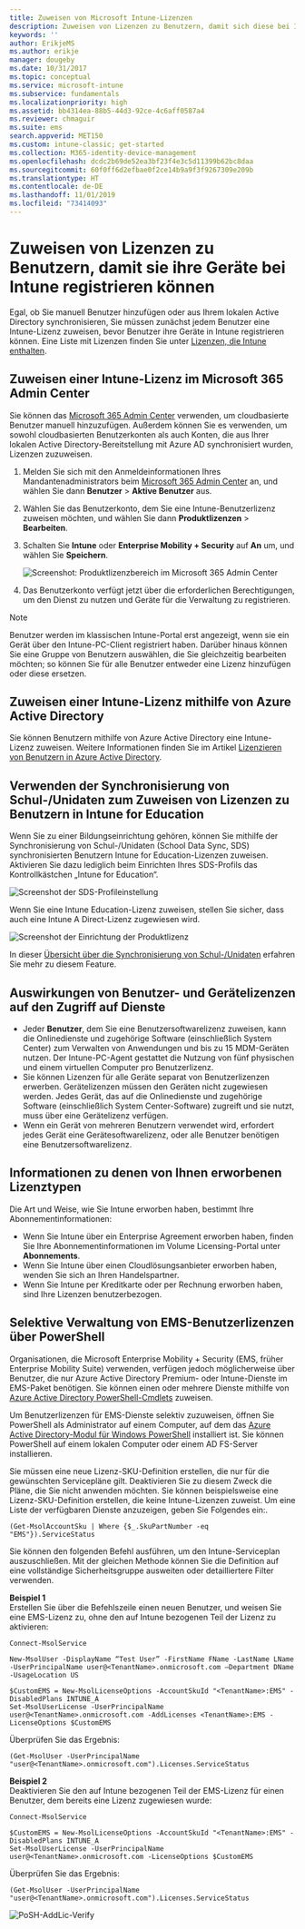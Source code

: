 ```yaml
---
title: Zuweisen von Microsoft Intune-Lizenzen
description: Zuweisen von Lizenzen zu Benutzern, damit sich diese bei Intune registrieren können
keywords: ''
author: ErikjeMS
ms.author: erikje
manager: dougeby
ms.date: 10/31/2017
ms.topic: conceptual
ms.service: microsoft-intune
ms.subservice: fundamentals
ms.localizationpriority: high
ms.assetid: bb4314ea-88b5-44d3-92ce-4c6aff0587a4
ms.reviewer: chmaguir
ms.suite: ems
search.appverid: MET150
ms.custom: intune-classic; get-started
ms.collection: M365-identity-device-management
ms.openlocfilehash: dcdc2b69de52ea3bf23f4e3c5d11399b62bc8daa
ms.sourcegitcommit: 60f0ff6d2efbae0f2ce14b9a9f3f9267309e209b
ms.translationtype: HT
ms.contentlocale: de-DE
ms.lasthandoff: 11/01/2019
ms.locfileid: "73414093"
---
```

# <a name="assign-licenses-to-users-so-they-can-enroll-devices-in-intune"></a>Zuweisen von Lizenzen zu Benutzern, damit sie ihre Geräte bei Intune registrieren können

Egal, ob Sie manuell Benutzer hinzufügen oder aus Ihrem lokalen Active Directory synchronisieren, Sie müssen zunächst jedem Benutzer eine Intune-Lizenz zuweisen, bevor Benutzer ihre Geräte in Intune registrieren können. Eine Liste mit Lizenzen finden Sie unter [Lizenzen, die Intune enthalten](../licenses.md).

## <a name="assign-an-intune-license-in-the-microsoft-365-admin-center"></a>Zuweisen einer Intune-Lizenz im Microsoft 365 Admin Center

Sie können das [Microsoft 365 Admin Center](https://go.microsoft.com/fwlink/p/?LinkId=698854) verwenden, um cloudbasierte Benutzer manuell hinzuzufügen. Außerdem können Sie es verwenden, um sowohl cloudbasierten Benutzerkonten als auch Konten, die aus Ihrer lokalen Active Directory-Bereitstellung mit Azure AD synchronisiert wurden, Lizenzen zuzuweisen.

1. Melden Sie sich mit den Anmeldeinformationen Ihres Mandantenadministrators beim [Microsoft 365 Admin Center](https://go.microsoft.com/fwlink/p/?LinkId=698854) an, und wählen Sie dann **Benutzer** > **Aktive Benutzer** aus.

2. Wählen Sie das Benutzerkonto, dem Sie eine Intune-Benutzerlizenz zuweisen möchten, und wählen Sie dann **Produktlizenzen** > **Bearbeiten**.

3. Schalten Sie **Intune** oder **Enterprise Mobility + Security** auf **An** um, und wählen Sie **Speichern**.

   ![Screenshot: Produktlizenzbereich im Microsoft 365 Admin Center](./media/licenses-assign/office-assign-license.png)

4. Das Benutzerkonto verfügt jetzt über die erforderlichen Berechtigungen, um den Dienst zu nutzen und Geräte für die Verwaltung zu registrieren.

> [!NOTE]
> Benutzer werden im klassischen Intune-Portal erst angezeigt, wenn sie ein Gerät über den Intune-PC-Client registriert haben. Darüber hinaus können Sie eine Gruppe von Benutzern auswählen, die Sie gleichzeitig bearbeiten möchten; so können Sie für alle Benutzer entweder eine Lizenz hinzufügen oder diese ersetzen.

## <a name="assign-an-intune-license-by-using-azure-active-directory"></a>Zuweisen einer Intune-Lizenz mithilfe von Azure Active Directory

Sie können Benutzern mithilfe von Azure Active Directory eine Intune-Lizenz zuweisen. Weitere Informationen finden Sie im Artikel [Lizenzieren von Benutzern in Azure Active Directory](https://docs.microsoft.com/azure/active-directory/active-directory-licensing-group-assignment-azure-portal). 

## <a name="use-school-data-sync-to-assign-licenses-to-users-in-intune-for-education"></a>Verwenden der Synchronisierung von Schul-/Unidaten zum Zuweisen von Lizenzen zu Benutzern in Intune for Education

Wenn Sie zu einer Bildungseinrichtung gehören, können Sie mithilfe der Synchronisierung von Schul-/Unidaten (School Data Sync, SDS) synchronisierten Benutzern Intune for Education-Lizenzen zuweisen. Aktivieren Sie dazu lediglich beim Einrichten Ihres SDS-Profils das Kontrollkästchen „Intune for Education“.  

![Screenshot der SDS-Profileinstellung](./media/licenses-assign/i4e-sds-profile-setup-setting.png)

Wenn Sie eine Intune Education-Lizenz zuweisen, stellen Sie sicher, dass auch eine Intune A Direct-Lizenz zugewiesen wird.

![Screenshot der Einrichtung der Produktlizenz](./media/licenses-assign/i4e-set-licenses.png)

In dieser [Übersicht über die Synchronisierung von Schul-/Unidaten](https://support.office.com/article/Overview-of-School-Data-Sync-and-Classroom-f3d1147b-4ade-4905-8518-508e729f2e91) erfahren Sie mehr zu diesem Feature.

## <a name="how-user-and-device-licenses-affect-access-to-services"></a>Auswirkungen von Benutzer- und Gerätelizenzen auf den Zugriff auf Dienste

* Jeder **Benutzer**, dem Sie eine Benutzersoftwarelizenz zuweisen, kann die Onlinedienste und zugehörige Software (einschließlich System Center) zum Verwalten von Anwendungen und bis zu 15 MDM-Geräten nutzen. Der Intune-PC-Agent gestattet die Nutzung von fünf physischen und einem virtuellen Computer pro Benutzerlizenz.
* Sie können Lizenzen für alle Geräte separat von Benutzerlizenzen erwerben. Gerätelizenzen müssen den Geräten nicht zugewiesen werden. Jedes Gerät, das auf die Onlinedienste und zugehörige Software (einschließlich System Center-Software) zugreift und sie nutzt, muss über eine Gerätelizenz verfügen.
* Wenn ein Gerät von mehreren Benutzern verwendet wird, erfordert jedes Gerät eine Gerätesoftwarelizenz, oder alle Benutzer benötigen eine Benutzersoftwarelizenz.

## <a name="understanding-the-type-of-licenses-you-have-purchased"></a>Informationen zu denen von Ihnen erworbenen Lizenztypen

Die Art und Weise, wie Sie Intune erworben haben, bestimmt Ihre Abonnementinformationen:

- Wenn Sie Intune über ein Enterprise Agreement erworben haben, finden Sie Ihre Abonnementinformationen im Volume Licensing-Portal unter **Abonnements**.
- Wenn Sie Intune über einen Cloudlösungsanbieter erworben haben, wenden Sie sich an Ihren Handelspartner.
- Wenn Sie Intune per Kreditkarte oder per Rechnung erworben haben, sind Ihre Lizenzen benutzerbezogen.

## <a name="use-powershell-to-selectively-manage-ems-user-licenses"></a>Selektive Verwaltung von EMS-Benutzerlizenzen über PowerShell
Organisationen, die Microsoft Enterprise Mobility + Security (EMS, früher Enterprise Mobility Suite) verwenden, verfügen jedoch möglicherweise über Benutzer, die nur Azure Active Directory Premium- oder Intune-Dienste im EMS-Paket benötigen. Sie können einen oder mehrere Dienste mithilfe von [Azure Active Directory PowerShell-Cmdlets](https://msdn.microsoft.com/library/jj151815.aspx) zuweisen.

Um Benutzerlizenzen für EMS-Dienste selektiv zuzuweisen, öffnen Sie PowerShell als Administrator auf einem Computer, auf dem das [Azure Active Directory-Modul für Windows PowerShell](https://msdn.microsoft.com/library/jj151815.aspx#bkmk_installmodule) installiert ist. Sie können PowerShell auf einem lokalen Computer oder einem AD FS-Server installieren.

Sie müssen eine neue Lizenz-SKU-Definition erstellen, die nur für die gewünschten Servicepläne gilt. Deaktivieren Sie zu diesem Zweck die Pläne, die Sie nicht anwenden möchten. Sie können beispielsweise eine Lizenz-SKU-Definition erstellen, die keine Intune-Lizenzen zuweist. Um eine Liste der verfügbaren Dienste anzuzeigen, geben Sie Folgendes ein:.

    (Get-MsolAccountSku | Where {$_.SkuPartNumber -eq "EMS"}).ServiceStatus

Sie können den folgenden Befehl ausführen, um den Intune-Serviceplan auszuschließen. Mit der gleichen Methode können Sie die Definition auf eine vollständige Sicherheitsgruppe ausweiten oder detailliertere Filter verwenden.

**Beispiel 1**<br>
Erstellen Sie über die Befehlszeile einen neuen Benutzer, und weisen Sie eine EMS-Lizenz zu, ohne den auf Intune bezogenen Teil der Lizenz zu aktivieren:

    Connect-MsolService

    New-MsolUser -DisplayName “Test User” -FirstName FName -LastName LName -UserPrincipalName user@<TenantName>.onmicrosoft.com –Department DName -UsageLocation US

    $CustomEMS = New-MsolLicenseOptions -AccountSkuId "<TenantName>:EMS" -DisabledPlans INTUNE_A
    Set-MsolUserLicense -UserPrincipalName user@<TenantName>.onmicrosoft.com -AddLicenses <TenantName>:EMS -LicenseOptions $CustomEMS

Überprüfen Sie das Ergebnis:

    (Get-MsolUser -UserPrincipalName "user@<TenantName>.onmicrosoft.com").Licenses.ServiceStatus

**Beispiel 2**<br>
Deaktivieren Sie den auf Intune bezogenen Teil der EMS-Lizenz für einen Benutzer, dem bereits eine Lizenz zugewiesen wurde:

    Connect-MsolService

    $CustomEMS = New-MsolLicenseOptions -AccountSkuId "<TenantName>:EMS" -DisabledPlans INTUNE_A
    Set-MsolUserLicense -UserPrincipalName user@<TenantName>.onmicrosoft.com -LicenseOptions $CustomEMS

Überprüfen Sie das Ergebnis:

    (Get-MsolUser -UserPrincipalName "user@<TenantName>.onmicrosoft.com").Licenses.ServiceStatus

![PoSH-AddLic-Verify](./media/licenses-assign/posh-addlic-verify.png)
